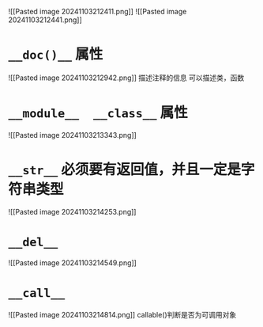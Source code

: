 ![[Pasted image 20241103212411.png]]
![[Pasted image 20241103212441.png]]

# `__doc()__`    属性
![[Pasted image 20241103212942.png]]
描述注释的信息       可以描述类，函数


# `__module__  __class__`    属性
![[Pasted image 20241103213343.png]]


# `__str__`  必须要有返回值，并且一定是字符串类型
![[Pasted image 20241103214253.png]]

# `__del__`
![[Pasted image 20241103214549.png]]

# `__call__`
![[Pasted image 20241103214814.png]]
callable()判断是否为可调用对象
